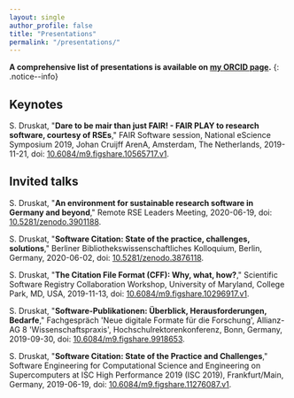 ```yaml
---
layout: single
author_profile: false
title: "Presentations"
permalink: "/presentations/"
---
```


**A comprehensive list of presentations is available on [my <i class="fab fa-fw fa-orcid"></i> ORCID page](https://orcid.org/0000-0003-4925-7248).**
{: .notice--info}

## Keynotes

S. Druskat, "**Dare to be mair than just FAIR! - FAIR PLAY to research software, courtesy of RSEs**," FAIR Software session, National eScience Symposium 2019, Johan Cruijff ArenA, Amsterdam, The Netherlands, 2019-11-21, doi: [10.6084/m9.figshare.10565717.v1](https://doi.org/10.6084/M9.FIGSHARE.10565717.V1).

## Invited talks

S. Druskat, "**An environment for sustainable research software in Germany and beyond**," Remote RSE Leaders Meeting, 2020-06-19, doi: [10.5281/zenodo.3901188](https://doi.org/10.5281/zenodo.3901188).

S. Druskat, "**Software Citation: State of the practice, challenges, solutions**," Berliner Bibliothekswissenschaftliches Kolloquium, Berlin, Germany, 2020-06-02, doi: [10.5281/zenodo.3876118](https://doi.org/10.5281/zenodo.3876118).

S. Druskat, "**The Citation File Format (CFF): Why, what, how?**," Scientific Software Registry Collaboration Workshop, University of Maryland, College Park, MD, USA, 2019-11-13, doi: [10.6084/m9.figshare.10296917.v1](https://doi.org/10.6084/m9.figshare.10296917.v1).

S. Druskat, "**Software-Publikationen: Überblick, Herausforderungen, Bedarfe**," Fachgespräch 'Neue digitale Formate für die Forschung', Allianz-AG 8 'Wissenschaftspraxis', Hochschulrektorenkonferenz, Bonn, Germany, 2019-09-30, doi: [10.6084/m9.figshare.9918653](https://doi.org/10.6084/m9.figshare.9918653).

S. Druskat, "**Software Citation: State of the Practice and Challenges**," Software Engineering for Computational Science and Engineering on Supercomputers at ISC High Performance 2019 (ISC 2019), Frankfurt/Main, Germany, 2019-06-19, doi: [10.6084/m9.figshare.11276087.v1](https://doi.org/10.6084/m9.figshare.11276087.v1).
